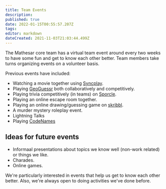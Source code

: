 ```yaml
---
title: Team Events
description: 
published: true
date: 2022-01-15T00:55:57.207Z
tags: 
editor: markdown
dateCreated: 2021-11-03T21:03:44.499Z
---
```


The Mathesar core team has a virtual team event around every two weeks to have some fun and get to know each other better. Team members take turns organizing events on a volunteer basis.

Previous events have included:
- Watching a movie together using [Syncplay](https://syncplay.pl/). 
- Playing [GeoGuessr](https://www.geoguessr.com/) both collaboratively and competitively.
- Playing trivia competitively (in teams) on [Sporcle](https://www.sporcle.com/).
- Playing an online escape room together.
- Playing an online drawing/guessing game on [skribbl](https://skribbl.io/).
- A murder mystery roleplay event.
- Lightning Talks
- Playing [CodeNames](https://codenames.game/)

## Ideas for future events
- Informaal presentations about topics we know well (non-work related) or things we like.
- Charades.
- Online games.

We're particularly interested in events that help us get to know each other better. Also, we're always open to doing activities we've done before.

